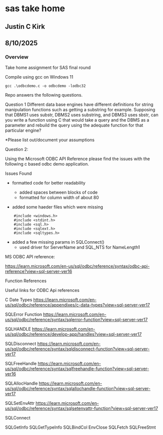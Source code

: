 # sas take home

## Justin C Kirk
## 8/10/2025

### Overview

Take home assignment for SAS final round

Compile using gcc on Windows 11
```
gcc .\odbcdemo.c -o odbcdemo -lodbc32
```

Repo answers the following questions.


Question 1
Different data base engines have different definitions for string manipulation functions such as getting a substring for example. Supposing that DBMS1 uses substr, DBMS2 uses substring, and DBMS3 uses sbstr, can you write a function using C that would take a query and the DBMS as a parameter and rebuild the query using the adequate function for that particular engine?

*Please list out/document your assumptions


Question 2:

Using the Microsoft ODBC API Reference please find the issues with the following c based odbc demo application.

Issues Found
* formatted code for better readability
    * added spaces between blocks of code
    * formatted for column width of about 80
    
* added some haeder files which were missing
```
    #include <windows.h>
    #include <stdint.h>
    #include <sql.h>
    #include <sqlext.h>
    #include <sqltypes.h>
```

* added a few missing params in SQLConnect()
    * used driver for ServerName and SQL_NTS for NameLength1



MS ODBC API reference:

https://learn.microsoft.com/en-us/sql/odbc/reference/syntax/odbc-api-reference?view=sql-server-ver16


Function References

Useful links for ODBC Api references

C Date Types
https://learn.microsoft.com/en-us/sql/odbc/reference/appendixes/c-data-types?view=sql-server-ver17

SQLError Function
https://learn.microsoft.com/en-us/sql/odbc/reference/syntax/sqlerror-function?view=sql-server-ver17

SQLHANDLE
https://learn.microsoft.com/en-us/sql/odbc/reference/develop-app/handles?view=sql-server-ver17

SQLDisconnect
https://learn.microsoft.com/en-us/sql/odbc/reference/syntax/sqldisconnect-function?view=sql-server-ver17

SQLFreeHandle
https://learn.microsoft.com/en-us/sql/odbc/reference/syntax/sqlfreehandle-function?view=sql-server-ver16

SQLAllocHandle
https://learn.microsoft.com/en-us/sql/odbc/reference/syntax/sqlallochandle-function?view=sql-server-ver17

SQLSetEnvAttr
https://learn.microsoft.com/en-us/sql/odbc/reference/syntax/sqlsetenvattr-function?view=sql-server-ver17

SQLConnect

SQLGetInfo
SQLGetTypeInfo
SQLBindCol
EnvClose
SQLFetch
SQLFreeStmt

